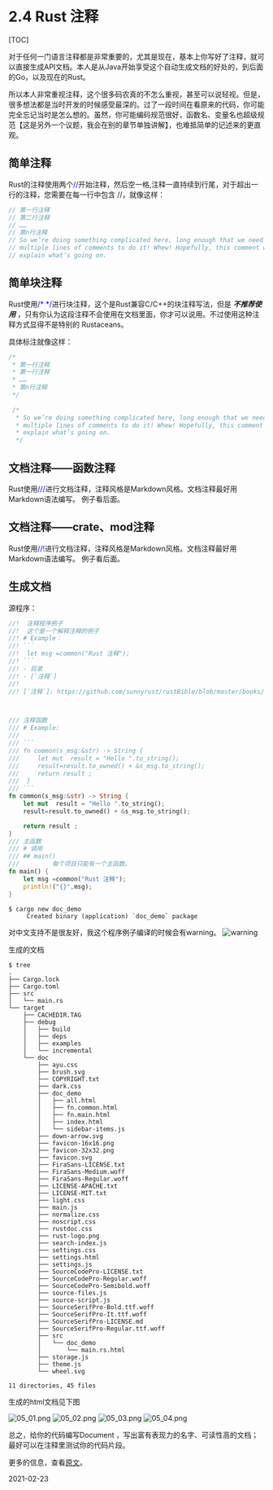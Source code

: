 # 2.4 Rust 注释
[TOC]

对于任何一门语言注释都是非常重要的，尤其是现在，基本上你写好了注释，就可以直接生成API文档。本人是从Java开始享受这个自动生成文档的好处的，到后面的Go，以及现在的Rust。

所以本人非常重视注释，这个很多码农真的不怎么重视，甚至可以说轻视。但是，很多想法都是当时开发的时候感受最深的。过了一段时间在看原来的代码，你可能完全忘记当时是怎么想的。虽然，你可能编码规范很好，函数名、变量名也超级规范【这是另外一个议题，我会在别的章节单独讲解】，也难抵简单的记述来的更直观。

## 简单注释
Rust的注释使用两个<font color="blue">//</font>开始注释，然后空一格,注释一直持续到行尾，对于超出一行的注释，您需要在每一行中包含 //，就像这样：
```rust
// 第一行注释
// 第二行注释
// ……
// 第n行注释
// So we’re doing something complicated here, long enough that we need
// multiple lines of comments to do it! Whew! Hopefully, this comment will
// explain what’s going on.
```

## 简单块注释
Rust使用<font color="blue">/* */</font>进行块注释，这个是Rust兼容C/C++的块注释写法，但是 ***不推荐使用*** ，只有你认为这段注释不会使用在文档里面，你才可以说用。不过使用这种注释方式显得不是特别的 Rustaceans。

具体标注就像这样：

```rust
/*
 * 第一行注释
 * 第一行注释
 * ……
 * 第n行注释
 */
 
 /*
  * So we’re doing something complicated here, long enough that we need
  * multiple lines of comments to do it! Whew! Hopefully, this comment will
  * explain what’s going on. 
  */
```

## 文档注释——函数注释
Rust使用<font color="blue">///</font>进行文档注释，注释风格是Markdown风格。文档注释最好用Markdown语法编写。
例子看后面。


## 文档注释——crate、mod注释
Rust使用<font color="blue">//!</font>进行文档注释，注释风格是Markdown风格。文档注释最好用Markdown语法编写。
例子看后面。

## 生成文档
源程序：
```rust
//!  注释程序例子
//!  这个是一个解释注释的例子
//! # Example：
//! ```
//!  let msg =common("Rust 注释");
//! ```
//! - 目录
//! - [`注释`]
//!
//! [`注释`]: https://github.com/sunnyrust/rustBible/blob/master/books/05.md



/// 注释函数
/// # Example:
///
/// ```
/// fn common(s_msg:&str) -> String {
///     let mut  result = "Hello ".to_string();
///     result=result.to_owned() + &s_msg.to_string();
///     return result ;
///  }
/// ```
fn common(s_msg:&str) -> String {
    let mut  result = "Hello ".to_string();
    result=result.to_owned() + &s_msg.to_string();

    return result ;
}
/// 主函数 
/// # 调用
/// ## main()
///         每个项目只能有一个主函数。
fn main() {
    let msg =common("Rust 注释");
    println!("{}",msg);
}
```

```shell
$ cargo new doc_demo
     Created binary (application) `doc_demo` package
```
对中文支持不是很友好，我这个程序例子编译的时候会有warning。
![warning](./05_warning.png)

生成的文档
```shell
$ tree
.
├── Cargo.lock
├── Cargo.toml
├── src
│   └── main.rs
└── target
    ├── CACHEDIR.TAG
    ├── debug
    │   ├── build
    │   ├── deps
    │   ├── examples
    │   └── incremental
    └── doc
        ├── ayu.css
        ├── brush.svg
        ├── COPYRIGHT.txt
        ├── dark.css
        ├── doc_demo
        │   ├── all.html
        │   ├── fn.common.html
        │   ├── fn.main.html
        │   ├── index.html
        │   └── sidebar-items.js
        ├── down-arrow.svg
        ├── favicon-16x16.png
        ├── favicon-32x32.png
        ├── favicon.svg
        ├── FiraSans-LICENSE.txt
        ├── FiraSans-Medium.woff
        ├── FiraSans-Regular.woff
        ├── LICENSE-APACHE.txt
        ├── LICENSE-MIT.txt
        ├── light.css
        ├── main.js
        ├── normalize.css
        ├── noscript.css
        ├── rustdoc.css
        ├── rust-logo.png
        ├── search-index.js
        ├── settings.css
        ├── settings.html
        ├── settings.js
        ├── SourceCodePro-LICENSE.txt
        ├── SourceCodePro-Regular.woff
        ├── SourceCodePro-Semibold.woff
        ├── source-files.js
        ├── source-script.js
        ├── SourceSerifPro-Bold.ttf.woff
        ├── SourceSerifPro-It.ttf.woff
        ├── SourceSerifPro-LICENSE.md
        ├── SourceSerifPro-Regular.ttf.woff
        ├── src
        │   └── doc_demo
        │       └── main.rs.html
        ├── storage.js
        ├── theme.js
        └── wheel.svg

11 directories, 45 files
```

生成的html文档见下图

![05_01.png](./05_01.png)
![05_02.png](./05_02.png)
![05_03.png](./05_03.png)
![05_04.png](./05_04.png)

总之，给你的代码编写Document ，写出富有表现力的名字、可读性高的文档；最好可以在注释里测试你的代码片段。

更多的信息，查看[原文](https://doc.rust-lang.org/book/ch14-02-publishing-to-crates-io.html#making-useful-documentation-comments)。


2021-02-23